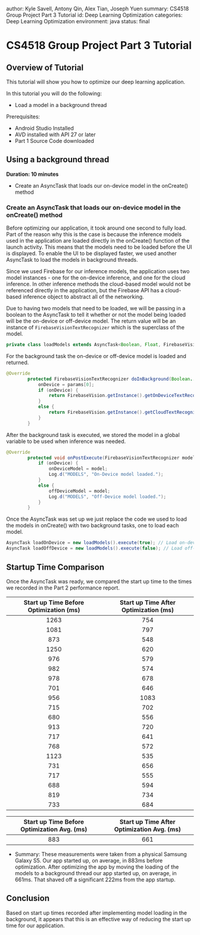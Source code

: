 author: Kyle Savell, Antony Qin, Alex Tian, Joseph Yuen
summary: CS4518 Group Project Part 3 Tutorial
id: Deep Learning Optimization
categories: Deep Learning Optimization
environment: java
status: final

# CS4518 Group Project Part 3 Tutorial
## Overview of Tutorial
This tutorial will show you how to optimize our deep learning application.

In this tutorial you will do the following:

*  Load a model in a background thread

Prerequisites:

* Android Studio Installed
* AVD installed with API 27 or later
* Part 1 Source Code downloaded

## Using a background thread
**Duration: 10 minutes**

* Create an AsyncTask that loads our on-device model in the onCreate() method

### Create an AsyncTask that loads our on-device model in the onCreate() method

Before optimizing our application, it took around one second to fully load. Part of the reason why this is the case is because the inference models used in the application are loaded directly in the onCreate() function of the launch activity. This means that the models need to be loaded before the UI is displayed. To enable the UI to be displayed faster, we used another AsyncTask to load the models in background threads.

Since we used Firebase for our inference models, the application uses two model instances - one for the on-device inference, and one for the cloud inference. In other inference methods the cloud-based model would not be referenced directly in the application, but the Firebase API has a cloud-based inference object to abstract all of the networking.

Due to having two models that need to be loaded, we will be passing in a boolean to the AsyncTask to tell it whether or not the model being loaded will be the on-device or off-device model. The return value will be an instance of `FirebaseVisionTextRecognizer` which is the superclass of the model.

``` java
private class loadModels extends AsyncTask<Boolean, Float, FirebaseVisionTextRecognizer>
```

For the background task the on-device or off-device model is loaded and returned.

``` java
@Override
        protected FirebaseVisionTextRecognizer doInBackground(Boolean... params) {
            onDevice = params[0];
            if (onDevice) {
                return FirebaseVision.getInstance().getOnDeviceTextRecognizer();
            }
            else {
                return FirebaseVision.getInstance().getCloudTextRecognizer();
            }
        }
```

After the background task is executed, we stored the model in a global variable to be used when inference was needed.

``` java
@Override
        protected void onPostExecute(FirebaseVisionTextRecognizer model) {
            if (onDevice) {
                onDeviceModel = model;
                Log.d("MODELS", "On-Device model loaded.");
            }
            else {
                offDeviceModel = model;
                Log.d("MODELS", "Off-Device model loaded.");
            }
        }
```

Once the AsyncTask was set up we just replace the code we used to load the models in onCreate() with two background tasks, one to load each model.

``` java
AsyncTask loadOnDevice = new loadModels().execute(true); // Load on-device model
AsyncTask loadOffDevice = new loadModels().execute(false); // Load off-device model

```

## Startup Time Comparison

Once the AsyncTask was ready, we compared the start up time to the times we recorded in the Part 2 performance report.

|Start up Time Before Optimization (ms)|Start up Time After Optimization (ms)|
|:---:|:---:|
|1263|754|
|1081|797|
|873|548|
|1250|620|
|976|579|
|982|574|
|978|678|
|701|646|
|956|1083|
|715|702|
|680|556|
|913|720|
|717|641|
|768|572|
|1123|535|
|731|656|
|717|555|
|688|594|
|819|734|
|733|684|

|Start up Time Before Optimization Avg. (ms)| Start up Time After Optimization Avg. (ms)|
|:---:|:---:|
|883|661|

* Summary: These measurements were taken from a physical Samsung Galaxy S5. Our app started up, on average, in 883ms before optimization. After optimizing the app by moving the loading of the models to a background thread our app started up, on average, in 661ms. That shaved off a significant 222ms from the app startup.

## Conclusion
Based on start up times recorded after implementing model loading in the background, it appears that this is an effective way of reducing the start up time for our application.
